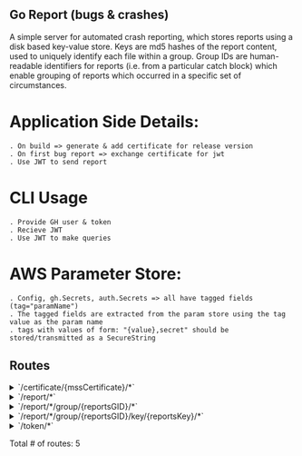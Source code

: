 ## Go Report (bugs & crashes)
A simple server for automated crash reporting, which stores reports using a disk based key-value store.
Keys are md5 hashes of the report content, used to uniquely identify each file within a group. 
Group IDs are human-readable identifiers for reports (i.e. from a particular catch block) 
which enable grouping of reports which occurred in a specific set of circumstances. 

# Application Side Details:
	. On build => generate & add certificate for release version
	. On first bug report => exchange certificate for jwt
	. Use JWT to send report

# CLI Usage
	. Provide GH user & token
	. Recieve JWT
	. Use JWT to make queries

# AWS Parameter Store:
	. Config, gh.Secrets, auth.Secrets => all have tagged fields (tag="paramName")
	. The tagged fields are extracted from the param store using the tag value as the param name
	. tags with values of form: "{value},secret" should be stored/transmitted as a SecureString


## Routes

<details>
<summary>`/certificate/{mssCertificate}/*`</summary>

- [(*Cors).Handler-fm]()
- [RequestID]()
- [Recoverer]()
- [URLFormat]()
- [Logger]()
- **/certificate/{mssCertificate}/***
	- **/**
		- _DELETE_
			- [(*Service).RemoveCertificateHandler.func1]()
		- _POST_
			- [(*Service).AddCertificateHandler.func1]()

</details>
<details>
<summary>`/report/*`</summary>

- [(*Cors).Handler-fm]()
- [RequestID]()
- [Recoverer]()
- [URLFormat]()
- [Logger]()
- **/report/***
	- **/**
		- _POST_
			- [main.ReportCtx]()
			- [main.PostHandler.func1]()
		- _GET_
			- [(*Service).OnlyDevsAuthenticate-fm]()
			- [main.GetAllHandler.func1]()

</details>
<details>
<summary>`/report/*/group/{reportsGID}/*`</summary>

- [(*Cors).Handler-fm]()
- [RequestID]()
- [Recoverer]()
- [URLFormat]()
- [Logger]()
- **/report/***
	- **/group/{reportsGID}/***
		- [main.ReportGroupCtx]()
		- **/**
			- _GET_
				- [main.GetGroupHandler.func1]()

</details>
<details>
<summary>`/report/*/group/{reportsGID}/key/{reportsKey}/*`</summary>

- [(*Cors).Handler-fm]()
- [RequestID]()
- [Recoverer]()
- [URLFormat]()
- [Logger]()
- **/report/***
	- **/group/{reportsGID}/key/{reportsKey}/***
		- [main.ReportGroupCtx]()
		- [main.ReportKeyCtx]()
		- **/**
			- _GET_
				- [main.GetReportHandler.func1]()
			- _DELETE_
				- [main.DeleteReportHandler.func1]()

</details>
<details>
<summary>`/token/*`</summary>

- [(*Cors).Handler-fm]()
- [RequestID]()
- [Recoverer]()
- [URLFormat]()
- [Logger]()
- **/token/***
	- **/**
		- _PUT_
			- [(*Service).TokenExchangeHandler.func1]()
		- _POST_
			- [(*Service).TokenExchangeHandler.func1]()

</details>

Total # of routes: 5

